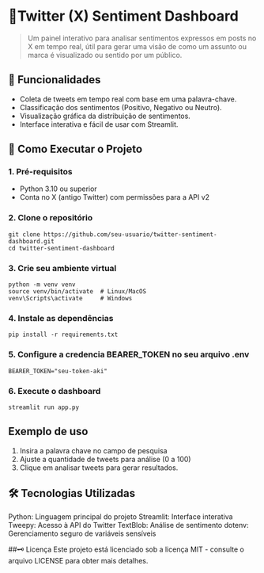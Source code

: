 # 🐥Twitter (X) Sentiment Dashboard

> Um painel interativo para analisar sentimentos expressos em posts no X em tempo real, útil para gerar uma visão de como um assunto ou marca é visualizado ou sentido por um público.

## 📌 Funcionalidades

- Coleta de tweets em tempo real com base em uma palavra-chave.
- Classificação dos sentimentos (Positivo, Negativo ou Neutro).
- Visualização gráfica da distribuição de sentimentos.
- Interface interativa e fácil de usar com Streamlit.

## 🚀 Como Executar o Projeto

### 1. Pré-requisitos

- Python 3.10 ou superior
- Conta no X (antigo Twitter) com permissões para a API v2

### 2. Clone o repositório

```
git clone https://github.com/seu-usuario/twitter-sentiment-dashboard.git
cd twitter-sentiment-dashboard
```

### 3. Crie seu ambiente virtual
```
python -m venv venv
source venv/bin/activate  # Linux/MacOS
venv\Scripts\activate     # Windows
```

### 4. Instale as dependências
```
pip install -r requirements.txt
```

### 5.  Configure a credencia BEARER_TOKEN no seu arquivo .env
```
BEARER_TOKEN="seu-token-aki"
```

### 6. Execute o dashboard

```
streamlit run app.py
```
## Exemplo de uso

1. Insira a palavra chave no campo de pesquisa
2. Ajuste a quantidade de tweets para análise (0 a 100)
3. Clique em analisar tweets para gerar resultados.


## 🛠️ Tecnologias Utilizadas
Python: Linguagem principal do projeto
Streamlit: Interface interativa
Tweepy: Acesso à API do Twitter
TextBlob: Análise de sentimento
dotenv: Gerenciamento seguro de variáveis sensíveis


##🗝 Licença
Este projeto está licenciado sob a licença MIT - consulte o arquivo LICENSE para obter mais detalhes.

